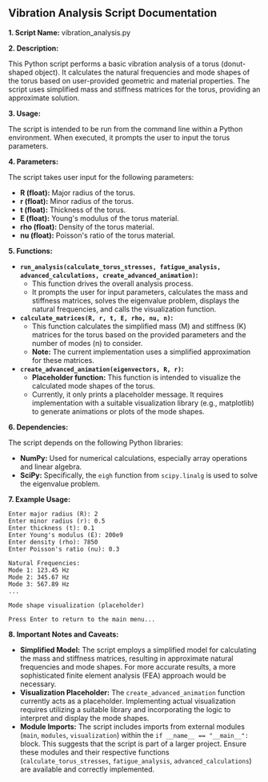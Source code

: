 ## Vibration Analysis Script Documentation

**1. Script Name:** vibration_analysis.py 

**2. Description:**

This Python script performs a basic vibration analysis of a torus (donut-shaped object). It calculates the natural frequencies and mode shapes of the torus based on user-provided geometric and material properties. The script uses simplified mass and stiffness matrices for the torus, providing an approximate solution.

**3. Usage:**

The script is intended to be run from the command line within a Python environment. When executed, it prompts the user to input the torus parameters. 

**4. Parameters:**

The script takes user input for the following parameters:

* **R (float):** Major radius of the torus.
* **r (float):** Minor radius of the torus.
* **t (float):** Thickness of the torus.
* **E (float):** Young's modulus of the torus material.
* **rho (float):** Density of the torus material.
* **nu (float):** Poisson's ratio of the torus material.

**5. Functions:**

* **`run_analysis(calculate_torus_stresses, fatigue_analysis, advanced_calculations, create_advanced_animation)`:**
    * This function drives the overall analysis process. 
    * It prompts the user for input parameters, calculates the mass and stiffness matrices, solves the eigenvalue problem, displays the natural frequencies, and calls the visualization function.
* **`calculate_matrices(R, r, t, E, rho, nu, n)`:**
    * This function calculates the simplified mass (M) and stiffness (K) matrices for the torus based on the provided parameters and the number of modes (n) to consider.
    * **Note:** The current implementation uses a simplified approximation for these matrices.
* **`create_advanced_animation(eigenvectors, R, r)`:**
    * **Placeholder function:**  This function is intended to visualize the calculated mode shapes of the torus.
    * Currently, it only prints a placeholder message. It requires implementation with a suitable visualization library (e.g., matplotlib) to generate animations or plots of the mode shapes.

**6. Dependencies:**

The script depends on the following Python libraries:

* **NumPy:** Used for numerical calculations, especially array operations and linear algebra.
* **SciPy:** Specifically, the `eigh` function from `scipy.linalg` is used to solve the eigenvalue problem.

**7. Example Usage:**

```
Enter major radius (R): 2
Enter minor radius (r): 0.5
Enter thickness (t): 0.1
Enter Young's modulus (E): 200e9
Enter density (rho): 7850
Enter Poisson's ratio (nu): 0.3

Natural Frequencies:
Mode 1: 123.45 Hz
Mode 2: 345.67 Hz
Mode 3: 567.89 Hz
...

Mode shape visualization (placeholder)

Press Enter to return to the main menu...
```

**8. Important Notes and Caveats:**

* **Simplified Model:** The script employs a simplified model for calculating the mass and stiffness matrices, resulting in approximate natural frequencies and mode shapes. For more accurate results, a more sophisticated finite element analysis (FEA) approach would be necessary.
* **Visualization Placeholder:** The `create_advanced_animation` function currently acts as a placeholder. Implementing actual visualization requires utilizing a suitable library and incorporating the logic to interpret and display the mode shapes.
* **Module Imports:** The script includes imports from external modules (`main`, `modules`, `visualization`) within the `if __name__ == "__main__":` block. This suggests that the script is part of a larger project. Ensure these modules and their respective functions (`calculate_torus_stresses`, `fatigue_analysis`, `advanced_calculations`) are available and correctly implemented. 
